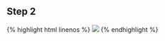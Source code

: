 ---
---

## Step 2

{% highlight html linenos %}
<img src="http://placehold.it/150.jpg"
     data-srcset="http://placehold.it/150.jpg 150w,
       http://placehold.it/300.jpg 300w,
       http://placehold.it/600.jpg 600w" />
{% endhighlight %}


